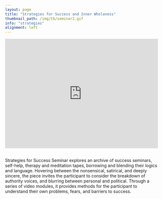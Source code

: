 ```yaml
---
layout: page
title: "Strategies for Success and Inner Wholeness"
thumbnail_path: /img/tb/seminar2.gif
info: "strategies"
alignment: left
---
```


<div style="display: flex; justify-content: center;">
	<iframe src="https://player.vimeo.com/video/251525350" width="640" height="360" frameborder="0" webkitallowfullscreen mozallowfullscreen allowfullscreen></iframe>
</div>

<br>

<p>
Strategies for Success Seminar explores an archive of success seminars, self-help, therapy and meditation tapes, borrowing and blending their logics and language. Hovering between the nonsensical, satirical, and deeply sincere, the piece invites the participant to consider
the breakdown of authority voices, and blurring between personal and political. Through a series of video modules, it provides methods for the participant to understand their own problems, fears, and barriers to success. </p>


